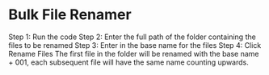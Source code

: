 # Bulk File Renamer
Step 1: Run the code
Step 2: Enter the full path of the folder containing the files to be renamed
Step 3: Enter in the base name for the files
Step 4: Click Rename Files
The first file in the folder will be renamed with the base name + 001, each subsequent file will have the same name counting upwards. 
